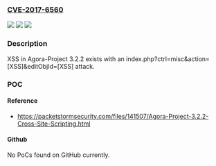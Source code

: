 ### [CVE-2017-6560](https://cve.mitre.org/cgi-bin/cvename.cgi?name=CVE-2017-6560)
![](https://img.shields.io/static/v1?label=Product&message=n%2Fa&color=blue)
![](https://img.shields.io/static/v1?label=Version&message=n%2Fa&color=blue)
![](https://img.shields.io/static/v1?label=Vulnerability&message=n%2Fa&color=brighgreen)

### Description

XSS in Agora-Project 3.2.2 exists with an index.php?ctrl=misc&action=[XSS]&editObjId=[XSS] attack.

### POC

#### Reference
- https://packetstormsecurity.com/files/141507/Agora-Project-3.2.2-Cross-Site-Scripting.html

#### Github
No PoCs found on GitHub currently.

